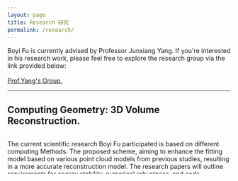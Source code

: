 ```yaml
---
layout: page
title: Research 研究
permalink: /research/
---
```


<p>
Boyi Fu is currently advised by Professor Junxiang Yang. If you're interested in his research work, please feel free to explore the research group via the link provided below:
<br/>
<br/>
<a href="https://cfdyang521.github.io/year-archive/">Prof.Yang's Group.</a>
</p>

---

<html lang="en">
<head>
    <meta charset="UTF-8">
    <meta name="viewport" content="width=device-width, initial-scale=1.0">
    <style>
        .collapsible {
            max-height: 90px;
            overflow: hidden;
            transition: max-height 0.3s ease;
        }
        .expanded {
            max-height: none;
        }
        .fancy-button {
        background-color: #0074D9; 
        color: #FFFFFF;
        border: none;
        padding: 8px 16px;
        border-radius: 5px;
        font-size: 14px; 
        cursor: pointer;
        transition: background-color 0.3s ease;
    }
    .fancy-button:hover {
        background-color: #0056A0; 
    }
    </style>
</head>
<body>
    <h2>Computing Geometry: 3D Volume Reconstruction.</h2>
    <div class="collapsible">
        <p>
            The current scientific research Boyi Fu participated is based on different computing Methods. The proposed scheme, aiming to enhance the fitting model based on various point cloud models from previous studies, resulting in a more accurate reconstruction model. The research papers will outline requirements for energy stability, numerical robustness, and code operability of the model.<br/> 
        <br/> 
            付博亦目前参与之科研項目基于不同算法。根據不同的點雲模型，提出了一種新的算法可以在前人的研究上更加精進擬合模型，從而擁有更精確的重建模型。
課題組的研究論文將會對模型的能量穩定性、數值魯棒性以及代碼實操性提出要求。<br/> 
        <br/>
            • The key equations in our former essays were:<br/>
            $$
            \small
            \begin{equation}
            \begin{cases}
            \frac{\phi^{n+1}_{ijk}-\phi^{n}_{ijk}}{ \Delta t} = -g(x)_{ijk}\mu^{n+\frac{1}{2}}_{ijk}    \\
            \mu^{n+\frac{1}{2}}_{ijk} = H^{\ast}_{ijk} \cdot \frac{F^{\prime}(\phi^{\ast}_{ijk})}{\varepsilon^{2}} - \frac{1}{2}(\Delta_{d}\phi^{n+1}_{ijk}+\Delta_{d}\phi^{n}_{ijk})+S(\frac{\phi^{n+1}_{ijk} + \phi^{n}_{ijk}}{2} - \phi^{\ast}_{ijk})
            \end{cases}
            \end{equation}
            $$
        <br/> 
            Below are some of the latest thesis results:
        <br/> 
        </p>
            <p style="text-align: center;">
            <img src="/images/research/Buddhatogether.gif" alt="Buddhatogether"><br/>
            I. The point cloud of a Buddha and its reconstruction.
            </p>
        <br/>
            <p style="text-align: center;">
            <img src="/images/research/owltogether.gif" alt="owltogether"><br/>
            II. The point cloud of a Owl and its reconstruction.
            </p>
        <br/>         
            <p style="text-align: center;">
            <img src="/images/research/teapot.gif" alt="teapot"><br/>
            III. The reconstruction of a Teapot we obtained.
            </p>
        <br/>

    </div>
    <button class="fancy-button" onclick="toggleText()">Read More</button>

    <script>
        function toggleText() {
            const paragraph = document.querySelector('.collapsible');
            paragraph.classList.toggle('expanded');
            const button = document.querySelector('.fancy-button');
            button.textContent = paragraph.classList.contains('expanded') ? 'Collapse' : 'Read More';
        }
    </script>

---

## <span class="title-underline">Publications</span> 
[1] **B. Fu**, D. Cai, X. Kong, R. Gao, & J. Yang (2025). On the numerical approximation of a phase-field volume reconstruction model: Linear and energy-stable leap-frog finite difference scheme. Communications in Nonlinear Science and Numerical Simulation (CNSNS), 151, 109104. <br/> 
[2] D. Cai, **B. Fu**, R. Gao, X. Kong, & J. Yang (2025). Phase-field computation for 3D shell reconstruction with an energy-stable and uniquely solvable BDF2 method. Computers & Mathematics with Applications, 189, 1–23.<br/> 
[3] X. Kong, R. Gao, **B. Fu**, D. Cai, & J. Yang (2025). Two lower boundedness-preservity auxiliary variable methods for a phase-field model of 3D narrow volume reconstruction. Communications in Nonlinear Science and Numerical Simulation (CNSNS), 143, 108649.<br/> 

</body>
</html>





